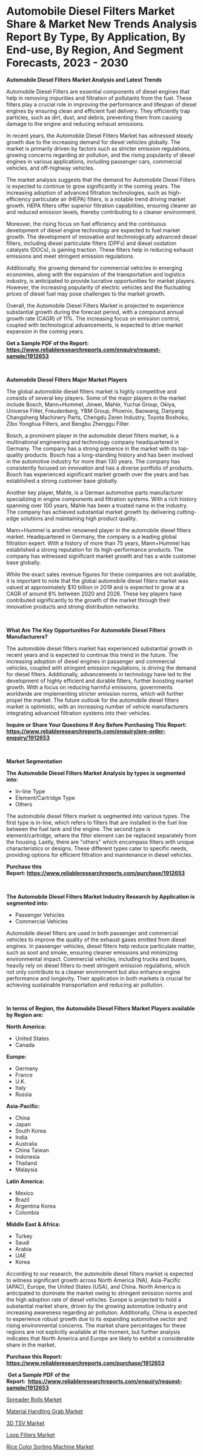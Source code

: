 <p><h1>Automobile Diesel Filters Market Share & Market New Trends Analysis Report By Type, By Application, By End-use, By Region, And Segment Forecasts, 2023 - 2030</h1></p><p><strong>Automobile Diesel Filters Market Analysis and Latest Trends</strong></p>
<p><p>Automobile Diesel Filters are essential components of diesel engines that help in removing impurities and filtration of pollutants from the fuel. These filters play a crucial role in improving the performance and lifespan of diesel engines by ensuring clean and efficient fuel delivery. They efficiently trap particles, such as dirt, dust, and debris, preventing them from causing damage to the engine and reducing exhaust emissions.</p><p>In recent years, the Automobile Diesel Filters Market has witnessed steady growth due to the increasing demand for diesel vehicles globally. The market is primarily driven by factors such as stricter emission regulations, growing concerns regarding air pollution, and the rising popularity of diesel engines in various applications, including passenger cars, commercial vehicles, and off-highway vehicles.</p><p>The market analysis suggests that the demand for Automobile Diesel Filters is expected to continue to grow significantly in the coming years. The increasing adoption of advanced filtration technologies, such as high-efficiency particulate air (HEPA) filters, is a notable trend driving market growth. HEPA filters offer superior filtration capabilities, ensuring cleaner air and reduced emission levels, thereby contributing to a cleaner environment.</p><p>Moreover, the rising focus on fuel efficiency and the continuous development of diesel engine technology are expected to fuel market growth. The development of innovative and technologically advanced diesel filters, including diesel particulate filters (DPFs) and diesel oxidation catalysts (DOCs), is gaining traction. These filters help in reducing exhaust emissions and meet stringent emission regulations.</p><p>Additionally, the growing demand for commercial vehicles in emerging economies, along with the expansion of the transportation and logistics industry, is anticipated to provide lucrative opportunities for market players. However, the increasing popularity of electric vehicles and the fluctuating prices of diesel fuel may pose challenges to the market growth.</p><p>Overall, the Automobile Diesel Filters Market is projected to experience substantial growth during the forecast period, with a compound annual growth rate (CAGR) of 11%. The increasing focus on emission control, coupled with technological advancements, is expected to drive market expansion in the coming years.</p></p>
<p><strong>Get a Sample PDF of the Report:&nbsp; <a href="https://www.reliableresearchreports.com/enquiry/request-sample/1912653">https://www.reliableresearchreports.com/enquiry/request-sample/1912653</a></strong></p>
<p>&nbsp;</p>
<p><strong>Automobile Diesel Filters Major Market Players</strong></p>
<p><p>The global automobile diesel filters market is highly competitive and consists of several key players. Some of the major players in the market include Bosch, Mann+Hummel, Jinwei, Mahle, Yuchai Group, Okiya, Universe Filter, Freudenberg, YBM Group, Phoenix, Baowang, Danyang Changsheng Machinery Parts, Chengdu Zeren Industry, Toyota Boshoku, Zibo Yonghua Filters, and Bengbu Zhenggu Filter.</p><p>Bosch, a prominent player in the automobile diesel filters market, is a multinational engineering and technology company headquartered in Germany. The company has a strong presence in the market with its top-quality products. Bosch has a long-standing history and has been involved in the automotive industry for more than 130 years. The company has consistently focused on innovation and has a diverse portfolio of products. Bosch has experienced significant market growth over the years and has established a strong customer base globally.</p><p>Another key player, Mahle, is a German automotive parts manufacturer specializing in engine components and filtration systems. With a rich history spanning over 100 years, Mahle has been a trusted name in the industry. The company has achieved substantial market growth by delivering cutting-edge solutions and maintaining high product quality.</p><p>Mann+Hummel is another renowned player in the automobile diesel filters market. Headquartered in Germany, the company is a leading global filtration expert. With a history of more than 75 years, Mann+Hummel has established a strong reputation for its high-performance products. The company has witnessed significant market growth and has a wide customer base globally.</p><p>While the exact sales revenue figures for these companies are not available, it is important to note that the global automobile diesel filters market was valued at approximately $10 billion in 2019 and is expected to grow at a CAGR of around 8% between 2020 and 2026. These key players have contributed significantly to the growth of the market through their innovative products and strong distribution networks.</p></p>
<p>&nbsp;</p>
<p><strong>What Are The Key Opportunities For Automobile Diesel Filters Manufacturers?</strong></p>
<p><p>The automobile diesel filters market has experienced substantial growth in recent years and is expected to continue this trend in the future. The increasing adoption of diesel engines in passenger and commercial vehicles, coupled with stringent emission regulations, is driving the demand for diesel filters. Additionally, advancements in technology have led to the development of highly efficient and durable filters, further boosting market growth. With a focus on reducing harmful emissions, governments worldwide are implementing stricter emission norms, which will further propel the market. The future outlook for the automobile diesel filters market is optimistic, with an increasing number of vehicle manufacturers integrating advanced filtration systems into their vehicles.</p></p>
<p><strong>Inquire or Share Your Questions If Any Before Purchasing This Report: <a href="https://www.reliableresearchreports.com/enquiry/pre-order-enquiry/1912653">https://www.reliableresearchreports.com/enquiry/pre-order-enquiry/1912653</a></strong></p>
<p>&nbsp;</p>
<p><strong>Market Segmentation</strong></p>
<p><strong>The Automobile Diesel Filters Market Analysis by types is segmented into:</strong></p>
<p><ul><li>In-line Type</li><li>Element/Cartridge Type</li><li>Others</li></ul></p>
<p><p>The automobile diesel filters market is segmented into various types. The first type is in-line, which refers to filters that are installed in the fuel line between the fuel tank and the engine. The second type is element/cartridge, where the filter element can be replaced separately from the housing. Lastly, there are "others" which encompass filters with unique characteristics or designs. These different types cater to specific needs, providing options for efficient filtration and maintenance in diesel vehicles.</p></p>
<p><strong>Purchase this Report:&nbsp;<a href="https://www.reliableresearchreports.com/purchase/1912653">https://www.reliableresearchreports.com/purchase/1912653</a></strong></p>
<p>&nbsp;</p>
<p><strong>The Automobile Diesel Filters Market Industry Research by Application is segmented into:</strong></p>
<p><ul><li>Passenger Vehicles</li><li>Commercial Vehicles</li></ul></p>
<p><p>Automobile diesel filters are used in both passenger and commercial vehicles to improve the quality of the exhaust gases emitted from diesel engines. In passenger vehicles, diesel filters help reduce particulate matter, such as soot and smoke, ensuring cleaner emissions and minimizing environmental impact. Commercial vehicles, including trucks and buses, heavily rely on diesel filters to meet stringent emission regulations, which not only contribute to a cleaner environment but also enhance engine performance and longevity. Their application in both markets is crucial for achieving sustainable transportation and reducing air pollution.</p></p>
<p>&nbsp;</p>
<p><strong>In terms of Region, the Automobile Diesel Filters Market Players available by Region are:</strong></p>
<p>
    <p> <strong> North America: </strong>
        <ul>
            <li>United States</li>
            <li>Canada</li>
        </ul>
        </p> 
    <p> <strong> Europe: </strong>
        <ul>
            <li>Germany</li>
            <li>France</li>
            <li>U.K.</li>
            <li>Italy</li>
            <li>Russia</li>
        </ul>
        </p> 
    <p> <strong> Asia-Pacific: </strong>
        <ul>
            <li>China</li>
            <li>Japan</li>
            <li>South Korea</li>
            <li>India</li>
            <li>Australia</li>
            <li>China Taiwan</li>
            <li>Indonesia</li>
            <li>Thailand</li>
            <li>Malaysia</li>
        </ul>
        </p> 
    <p> <strong> Latin America: </strong>
        <ul>
            <li>Mexico</li>
            <li>Brazil</li>
            <li>Argentina Korea</li>
            <li>Colombia</li>
        </ul>
        </p> 
    <p> <strong> Middle East & Africa: </strong>
        <ul>
            <li>Turkey</li>
            <li>Saudi</li>
            <li>Arabia</li>
            <li>UAE</li>
            <li>Korea</li>
        </ul>
    </p>
    </p>
<p><p>According to our research, the automobile diesel filters market is expected to witness significant growth across North America (NA), Asia-Pacific (APAC), Europe, the United States (USA), and China. North America is anticipated to dominate the market owing to stringent emission norms and the high adoption rate of diesel vehicles. Europe is projected to hold a substantial market share, driven by the growing automotive industry and increasing awareness regarding air pollution. Additionally, China is expected to experience robust growth due to its expanding automotive sector and rising environmental concerns. The market share percentages for these regions are not explicitly available at the moment, but further analysis indicates that North America and Europe are likely to exhibit a considerable share in the market.</p></p>
<p><strong>Purchase this Report: <a href="https://www.reliableresearchreports.com/purchase/1912653">https://www.reliableresearchreports.com/purchase/1912653</a></strong></p>
<p>&nbsp;<strong>Get a Sample PDF of the Report:&nbsp;&nbsp;<a href="https://www.reliableresearchreports.com/enquiry/request-sample/1912653">https://www.reliableresearchreports.com/enquiry/request-sample/1912653</a></strong></p>
<p><strong></strong></p>
<p><p><a href="https://www.linkedin.com/pulse/spreader-rolls-market-challenges-opportunities-growth-tiyvf/">Spreader Rolls Market</a></p><p><a href="https://www.linkedin.com/pulse/material-handling-grab-market-research-report-provides-thorough-z4vzf/">Material Handling Grab Market</a></p><p><a href="https://medium.com/@brayanborer/3d-tsv-market-analysis-and-sze-forecasted-for-period-from-2023-to-2030-ab770b4c2884">3D TSV Market</a></p><p><a href="https://medium.com/@ebbakautzer/loop-filters-market-furnishes-information-on-market-share-market-trends-and-market-growth-29c06a1a5821">Loop Filters Market</a></p><p><a href="https://www.linkedin.com/pulse/rice-color-sorting-machine-market-research-report-provides-lc1af/">Rice Color Sorting Machine Market</a></p></p>